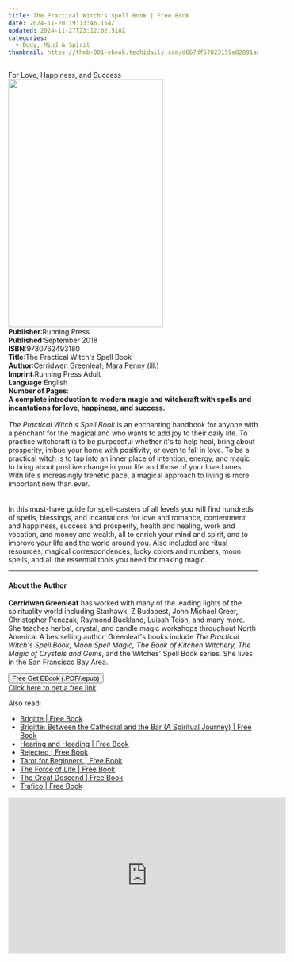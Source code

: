 ```yaml
---
title: The Practical Witch's Spell Book | Free Book
date: 2024-11-20T19:13:46.154Z
updated: 2024-11-27T23:12:02.518Z
categories:
  - Body, Mind & Spirit
thumbnail: https://thmb-001-ebook.techidaily.com/d667df57023159e82891ae99bc8548adf0fc1fe3777d495d942f20eead8c71b1.jpg
---
```

<main id="book-container">
  <div class="flex flex-col">
    <div class="book-brief flex-1 py-6 px-4 sm:p-6 md:py-10 md:px-8">
      <!-- brief-->
      <div class="book-brief-main">For Love, Happiness, and Success</div>
    </div>
    <div
      class="book-meta-info flex-1 grid gap-4 col-start-1 col-end-3 row-start-1 sm:mb-6 sm:grid-cols-4 lg:gap-6 lg:col-start-2 lg:row-end-6 lg:row-span-6 lg:mb-0"
    >
      <div
        class="book-meta-info-left place-content-center mt-4 p-4 text-sm leading-6 col-start-2 col-span-2 dark:text-slate-400"
      >
        <img
          class="w-full h-500 object-cover rounded-lg sm:h-255 sm:col-span-2 lg:col-span-full"
          src="https://img-001-ebook.techidaily.com/f1cb60f73768e3d83764fb7cb64396aeeeb85be45a242b02f28c1ff2ffa37de0.jpg"
          alt=""
          width="312"
          height="500"
        />
      </div>
      <div
        class="book-meta-info-right mt-2 col-start-1 row-start-2 col-span-3 self-center"
      >
        <!-- meta data  -->
        <div class="flex flex-col px-4 md:px-8">
          <div class="flex-1">
            <strong>Publisher</strong>:<span class="px-2">Running Press</span>
          </div>
          <div class="flex-1">
            <strong>Published</strong>:<span class="px-2">September 2018</span>
          </div>
          <div class="flex-1">
            <strong>ISBN</strong>:<span class="px-2">9780762493180</span>
          </div>
          <div class="flex-1">
            <strong>Title</strong>:<span class="px-2"
              >The Practical Witch&#39;s Spell Book</span
            >
          </div>
          <div class="flex-1">
            <strong>Author</strong>:<span class="px-2"
              >Cerridwen Greenleaf; Mara Penny (ill.)</span
            >
          </div>
          <div class="flex-1">
            <strong>Imprint</strong>:<span class="px-2"
              >Running Press Adult</span
            >
          </div>
          <div class="flex-1">
            <strong>Language</strong>:<span class="px-2">English</span>
          </div>
          <div class="flex-1">
            <strong>Number of Pages</strong>:<span class="px-2"></span>
          </div>
        </div>
      </div>
    </div>
    <div class="book-description flex-1 py-6 px-4 sm:p-6 md:py-10 md:px-8">
      <div class="book-description-main">
        <div accordion-content="" id="description">
          <b
            >A complete introduction to modern magic and witchcraft with spells
            and incantations for love, happiness, and success.</b
          ><br /><br /><i>The Practical Witch's Spell Book</i> is an enchanting
          handbook for anyone with a penchant for the magical and who wants to
          add joy to their daily life. To practice witchcraft is to be
          purposeful whether it's to help heal, bring about prosperity, imbue
          your home with positivity, or even to fall in love. To be a practical
          witch is to tap into an inner place of intention, energy, and magic to
          bring about positive change in your life and those of your loved ones.
          With life's increasingly frenetic pace, a magical approach to living
          is more important now than ever.<br /><br /><br />
          In this must-have guide for spell-casters of all levels you will find
          hundreds of spells, blessings, and incantations for love and romance,
          contentment and happiness, success and prosperity, health and healing,
          work and vocation, and money and wealth, all to enrich your mind and
          spirit, and to improve your life and the world around you. Also
          included are ritual resources, magical correspondences, lucky colors
          and numbers, moon spells, and all the essential tools you need for
          making magic.
        </div>
        <div class="accordion-fader"></div>
      </div>
    </div>
    <div class="book-excerpts flex-1 py-6 px-4 sm:p-6 md:py-10 md:px-8">
      <!-- excerpts-->
      <div class="book-excerpts-main">
        <hr />
        <h4 class="placeholder placeholder-heading">
          <span>About the Author</span>
        </h4>
        <p>
          <b>Cerridwen Greenleaf</b> has worked with many of the leading lights
          of the spirituality world including Starhawk, Z Budapest, John Michael
          Greer, Christopher Penczak, Raymond Buckland, Luisah Teish, and many
          more. She teaches herbal, crystal, and candle magic workshops
          throughout North America. A bestselling author, Greenleaf's books
          include
          <i
            >The Practical Witch's Spell Book, Moon Spell Magic, The Book of
            Kitchen Witchery, The Magic of Crystals and Gems</i
          >, and the Witches' Spell Book series. She lives in the San Francisco
          Bay Area.
        </p>
      </div>
    </div>
    <div
      class="book-about-author flex-1 py-6 px-4 sm:p-6 md:py-10 md:px-8"
    ></div>
    <div class="book-free-get flex-1 py-6 px-4 sm:p-6 md:py-10 md:px-8">
      <button
        id="btn-free-get"
        class="bg-blue-500 hover:bg-blue-700 text-white font-bold py-2 px-4 rounded"
      >
        Free Get EBook (.PDF/.epub)
      </button>
      <div id="countdown-display" class="px-2 text-lg mt-2"></div>
      <a
        id="free-link"
        class="hidden bg-blue-500 hover:bg-blue-700 text-white font-bold py-2 px-4 rounded"
        href="https://www.ebooks.com/en-us/book/95938406/the-practical-witch-s-spell-book/cerridwen-greenleaf/"
        target="_blank"
        >Click here to get a free link</a
      >
    </div>
    <script>
      let countdownTime = 0;
      let countdownInterval = null;
      document
        .getElementById('btn-free-get')
        .addEventListener('click', startCountdown);
      function startCountdown() {
        countdownTime = new Date().getTime() + 60000 * 3;
        countdownInterval = setInterval(updateCountdown, 1000);
        document.getElementById('btn-free-get').disabled = true;
        document
          .getElementById('btn-free-get')
          .classList.add('bg-gray-500', 'cursor-not-allowed');
      }
      function updateCountdown() {
        let currentTime = new Date().getTime();
        let timeLeft = countdownTime - currentTime;
        let secondsLeft = Math.floor(timeLeft / 1000);
        document.getElementById('countdown-display').innerHTML =
          `Remaining time: ${secondsLeft} seconds.`;
        if (secondsLeft <= 0) {
          clearInterval(countdownInterval);
          document.getElementById('btn-free-get').classList.add('hidden');
          document.getElementById('free-link').classList.remove('hidden');
          document.getElementById('countdown-display').innerHTML = '';
        }
      }
    </script>
  </div>
</main>

<ins class="adsbygoogle"
      style="display:block"
      data-ad-client="ca-pub-7571918770474297"
      data-ad-slot="8358498916"
      data-ad-format="auto"
      data-full-width-responsive="true"></ins>
    

<span class="atpl-alsoreadstyle">Also read:</span>
<div><ul>
<li><a href="https://novels-ebooks.techidaily.com/211399977-9781763621534-brigitte/"><u>Brigitte | Free Book</u></a></li>
<li><a href="https://novels-ebooks.techidaily.com/211399976-9781763621510-brigitte-between-the-cathedral-and-the-bar-a-spiritual-journey/"><u>Brigitte: Between the Cathedral and the Bar (A Spiritual Journey) | Free Book</u></a></li>
<li><a href="https://novels-ebooks.techidaily.com/211399938-9798330259335-hearing-and-heeding/"><u>Hearing and Heeding | Free Book</u></a></li>
<li><a href="https://novels-ebooks.techidaily.com/211398899-9781960415196-rejected/"><u>Rejected | Free Book</u></a></li>
<li><a href="https://novels-ebooks.techidaily.com/211399907-9781735221434-tarot-for-beginners/"><u>Tarot for Beginners | Free Book</u></a></li>
<li><a href="https://novels-ebooks.techidaily.com/211399869-9798330261383-the-force-of-life/"><u>The Force of Life | Free Book</u></a></li>
<li><a href="https://novels-ebooks.techidaily.com/211399986-9798990532403-the-great-descend/"><u>The Great Descend | Free Book</u></a></li>
<li><a href="https://novels-ebooks.techidaily.com/211398898-9798330263066-trafico/"><u>Tráfico | Free Book</u></a></li>
</ul></div>

<!-- affiliate ads begin -->
<iframe width="560" height="315" src="https://www.youtube.com/embed/K7fATC_lI7o?si=UFotPJqflDRZr-mv&autoplay=1" title="YouTube video player" frameborder="0" allow="accelerometer; autoplay; clipboard-write; encrypted-media; gyroscope; picture-in-picture; web-share" referrerpolicy="strict-origin-when-cross-origin" allowfullscreen></iframe>
<!-- affiliate ads end -->


